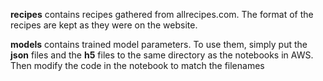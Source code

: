 **recipes** contains recipes gathered from allrecipes.com. The format of the recipes are kept as they were on the website.

**models** contains trained model parameters. To use them, simply put the **json** files and the **h5** files to the same directory as the notebooks in AWS. Then modify the code in the notebook to match the filenames
